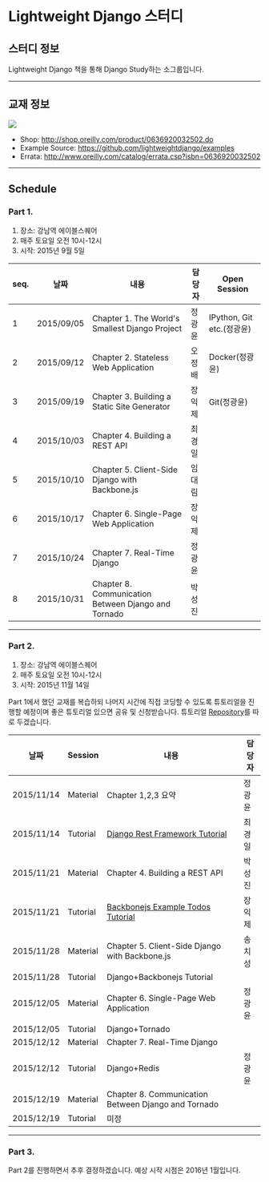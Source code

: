 # Lightweight Django 스터디

## 스터디 정보

Lightweight Django 책을 통해 Django Study하는 소그룹입니다.

---

## 교재 정보

![](http://akamaicovers.oreilly.com/images/0636920032502/cat.gif)

- Shop: http://shop.oreilly.com/product/0636920032502.do
- Example Source: https://github.com/lightweightdjango/examples
- Errata: http://www.oreilly.com/catalog/errata.csp?isbn=0636920032502

---

## Schedule

### Part 1.

1. 장소: 강남역 에이블스퀘어
2. 매주 토요일 오전 10시-12시
3. 시작: 2015년 9월 5일

seq.|날짜|내용|담당자|Open Session
---|---|---|---|---
1|2015/09/05|Chapter 1. The World's Smallest Django Project|정광윤|IPython, Git etc.(정광윤)
2|2015/09/12|Chapter 2. Stateless Web Application|오정배|Docker(정광윤)
3|2015/09/19|Chapter 3. Building a Static Site Generator|장익제|Git(정광윤)
4|2015/10/03|Chapter 4. Building a REST API|최경일|
5|2015/10/10|Chapter 5. Client-Side Django with Backbone.js|임대림|
6|2015/10/17|Chapter 6. Single-Page Web Application|장익제|
7|2015/10/24|Chapter 7. Real-Time Django|정광윤|
8|2015/10/31|Chapter 8. Communication Between Django and Tornado|박성진|

---

### Part 2.

1. 장소: 강남역 에이블스퀘어
2. 매주 토요일 오전 10시-12시
3. 시작: 2015년 11월 14일

Part 1에서 했던 교재를 복습하되 나머지 시간에 직접 코딩할 수 있도록 튜토리얼을 진행할 예정이며 좋은 튜토리얼 있으면 공유 및 신청받습니다. 튜토리얼 [Repository](https://github.com/initialkommit/awesome-django-plus-something)를 따로 두겠습니다.

날짜|Session|내용|담당자
---|---|---|---
2015/11/14|Material|Chapter 1,2,3 요약|정광윤
2015/11/14|Tutorial|[Django Rest Framework Tutorial](http://www.django-rest-framework.org/#tutorial)|최경일
2015/11/21|Material|Chapter 4. Building a REST API|박성진
2015/11/21|Tutorial|[Backbonejs Example Todos Tutorial](http://backbonejs.org/#examples-todos)|장익제
2015/11/28|Material|Chapter 5. Client-Side Django with Backbone.js|송치성
2015/11/28|Tutorial|Django+Backbonejs Tutorial|
2015/12/05|Material|Chapter 6. Single-Page Web Application|정광윤
2015/12/05|Tutorial|Django+Tornado|
2015/12/12|Material|Chapter 7. Real-Time Django|
2015/12/12|Tutorial|Django+Redis|정광윤
2015/12/19|Material|Chapter 8. Communication Between Django and Tornado|
2015/12/19|Tutorial|미정|

---

### Part 3.

Part 2를 진행하면서 추후 결정하겠습니다. 예상 시작 시점은 2016년 1월입니다.
